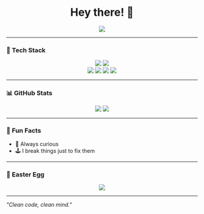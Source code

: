 <h1 align="center">Hey there! 👋</h1>

<p align="center">
  <img src="https://readme-typing-svg.herokuapp.com?font=Fira+Code&duration=3000&pause=500&color=F7A900&center=true&vCenter=true&width=500&lines=New+Developer;Python+%7C+Node.js;Always+Learning+New+Things" />
</p>

---

### 🎨 Tech Stack
<p align="center">
  <img src="https://img.shields.io/badge/-Python-3776AB?style=for-the-badge&logo=python&logoColor=white" />
  <img src="https://img.shields.io/badge/-Node.js-339933?style=for-the-badge&logo=node.js&logoColor=white" />
  <br>
  <img src="https://img.shields.io/badge/-Linux-FCC624?style=for-the-badge&logo=linux&logoColor=black" />
  <img src="https://img.shields.io/badge/-Bash-4EAA25?style=for-the-badge&logo=gnubash&logoColor=white" />
  <img src="https://img.shields.io/badge/-Git-F05032?style=for-the-badge&logo=git&logoColor=white" />
  <img src="https://img.shields.io/badge/-VSCode-007ACC?style=for-the-badge&logo=visualstudiocode&logoColor=white" />
</p>

---

### 📊 GitHub Stats
<div align="center">
  <p align="center"> <img src="http://github-profile-summary-cards.vercel.app/api/cards/stats?username=ECL-Adler400&theme=tokyonight" /> <img src="http://github-profile-summary-cards.vercel.app/api/cards/repos-per-language?username=ECL-Adler400&theme=tokyonight&exclude=html,css" /> </p>
</div>

---

### 🚀 Fun Facts
- 🧠 Always curious
- 🕹️ I break things just to fix them

---

### 🥚 Easter Egg

<p align="center"> <a href="https://www.youtube.com/watch?v=dQw4w9WgXcQ"> <img src="https://img.shields.io/badge/Watch Video-EA4335?style=for-the-badge&logo=youtube&logoColor=white" /> </a> </p>
  </a>
</p>

---

*"Clean code, clean mind."*  
